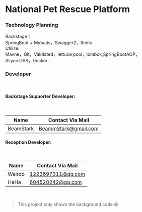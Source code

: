 # 	National Pet Rescue Platform

### 	Technology Planning
Backstage：
<br> SpringBoot + Mybatis，Swagger2，Redis <br>
Utilize:<br> Mavne，Git，Validated，lettuce pool，lombok,SpringBootAOP，Aliyun.OSS，Docker <br>

### 	Developer
<br>

####		Backstage Supporter Developer:
<br>

| Name | Contact Via Mail |
| ---- | -------------------- |
| BeamStark | BeammStark@gmail.com |

#### 		Reception Developer:
<br>

| Name   | Contact Via Mail  |
| ------ | ----------------- |
| Weirdo | 1223697311@qq.com |
| HaHa   | 604520242@qq.com  |
<br>

>This project only shows the background code :laughing: